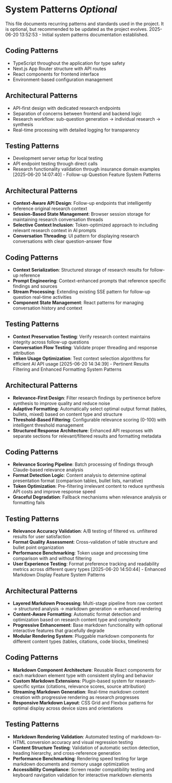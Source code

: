 # System Patterns *Optional*

This file documents recurring patterns and standards used in the project.
It is optional, but recommended to be updated as the project evolves.
2025-06-20 13:52:53 - Initial system patterns documentation established.

## Coding Patterns

* TypeScript throughout the application for type safety
* Next.js App Router structure with API routes
* React components for frontend interface
* Environment-based configuration management

## Architectural Patterns

* API-first design with dedicated research endpoints
* Separation of concerns between frontend and backend logic
* Research workflow: sub-question generation → individual research → synthesis
* Real-time processing with detailed logging for transparency

## Testing Patterns

* Development server setup for local testing
* API endpoint testing through direct calls
* Research functionality validation through insurance domain examples
[2025-06-20 14:07:40] - Follow-up Question Feature System Patterns

## Architectural Patterns
- **Context-Aware API Design**: Follow-up endpoints that intelligently reference original research context
- **Session-Based State Management**: Browser session storage for maintaining research conversation threads
- **Selective Context Inclusion**: Token-optimized approach to including relevant research context in AI prompts
- **Conversation Threading**: UI pattern for displaying research conversations with clear question-answer flow

## Coding Patterns
- **Context Serialization**: Structured storage of research results for follow-up reference
- **Prompt Engineering**: Context-enhanced prompts that reference specific findings and sources
- **Stream Processing**: Extending existing SSE pattern for follow-up question real-time activities
- **Component State Management**: React patterns for managing conversation history and context

## Testing Patterns
- **Context Preservation Testing**: Verify research context maintains integrity across follow-up questions
- **Conversation Flow Testing**: Validate proper threading and response attribution
- **Token Usage Optimization**: Test context selection algorithms for efficient AI API usage
[2025-06-20 14:34:39] - Pertinent Results Filtering and Enhanced Formatting System Patterns

## Architectural Patterns
- **Relevance-First Design**: Filter research findings by pertinence before synthesis to improve quality and reduce noise
- **Adaptive Formatting**: Automatically select optimal output format (tables, bullets, mixed) based on content type and structure
- **Threshold-Based Filtering**: Configurable relevance scoring (0-100) with intelligent threshold management
- **Structured Response Architecture**: Enhanced API responses with separate sections for relevant/filtered results and formatting metadata

## Coding Patterns
- **Relevance Scoring Pipeline**: Batch processing of findings through Claude-based relevance analysis
- **Format Detection Logic**: Content analysis to determine optimal presentation format (comparison tables, bullet lists, narrative)
- **Token Optimization**: Pre-filtering irrelevant content to reduce synthesis API costs and improve response speed
- **Graceful Degradation**: Fallback mechanisms when relevance analysis or formatting fails

## Testing Patterns
- **Relevance Accuracy Validation**: A/B testing of filtered vs. unfiltered results for user satisfaction
- **Format Quality Assessment**: Cross-validation of table structure and bullet point organization
- **Performance Benchmarking**: Token usage and processing time comparison with and without filtering
- **User Experience Testing**: Format preference tracking and readability metrics across different query types
[2025-06-20 14:50:44] - Enhanced Markdown Display Feature System Patterns

## Architectural Patterns
- **Layered Markdown Processing**: Multi-stage pipeline from raw content → structured analysis → markdown generation → enhanced rendering
- **Content-Aware Formatting**: Automatic format detection and optimization based on research content type and complexity
- **Progressive Enhancement**: Base markdown functionality with optional interactive features that gracefully degrade
- **Modular Rendering System**: Pluggable markdown components for different content types (tables, citations, code blocks, timelines)

## Coding Patterns
- **Markdown Component Architecture**: Reusable React components for each markdown element type with consistent styling and behavior
- **Custom Markdown Extensions**: Plugin-based system for research-specific syntax (citations, relevance scores, source attribution)
- **Streaming Markdown Generation**: Real-time markdown content creation with progressive rendering as research progresses
- **Responsive Markdown Layout**: CSS Grid and Flexbox patterns for optimal display across device sizes and orientations

## Testing Patterns
- **Markdown Rendering Validation**: Automated testing of markdown-to-HTML conversion accuracy and visual regression testing
- **Content Structure Testing**: Validation of automatic section detection, heading hierarchy, and cross-reference generation
- **Performance Benchmarking**: Rendering speed testing for large markdown documents and memory usage optimization
- **Accessibility Compliance**: Screen reader compatibility testing and keyboard navigation validation for interactive markdown elements